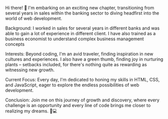 
Hi there! 👋 I'm embarking on an exciting new chapter, transitioning from several years in sales within the banking sector to diving headfirst into the world of web development.

Background:
I worked in sales for several years in different banks and was able to gain a lot of experience in different client. I have also trained as a business economist to understand complex business management concepts

Interests:
Beyond coding, I'm an avid traveler, finding inspiration in new cultures and experiences. I also have a green thumb, finding joy in nurturing plants – setbacks included, for there's nothing quite as rewarding as witnessing new growth.

Current Focus:
Every day, I'm dedicated to honing my skills in HTML, CSS, and JavaScript, eager to explore the endless possibilities of web development.

Conclusion:
Join me on this journey of growth and discovery, where every challenge is an opportunity and every line of code brings me closer to realizing my dreams. 🌱💻 

